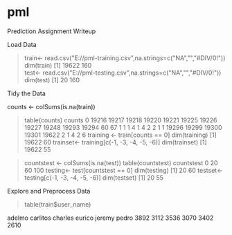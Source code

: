 # pml
Prediction Assignment Writeup

Load Data
> train<- read.csv("E://pml-training.csv",na.strings=c("NA","","#DIV/0!"))
> dim(train)
[1] 19622   160     
> test<- read.csv("E://pml-testing.csv",na.strings=c("NA","","#DIV/0!"))
> dim(test)
[1]  20 160

Tidy the Data

counts <- colSums(is.na(train))
> table(counts)
counts
    0 19216 19217 19218 19220 19221 19225 19226 19227 19248 19293 19294 
   60    67     1     1     1     4     1     4     2     2     1     1 
19296 19299 19300 19301 19622 
    2     1     4     2     6 
>training <- train[counts == 0]
> dim(training)
[1] 19622    60
> trainset<- training[c(-1, -3, -4, -5, -6)]
> dim(trainset)
[1] 19622    55

> countstest <- colSums(is.na(test))
> table(countstest)
countstest
  0  20 
 60 100 
> testing<- test[countstest == 0]
> dim(testing)
[1] 20 60
> testset<- testing[c(-1, -3, -4, -5, -6)]
> dim(testset)
[1] 20 55

Explore and Preprocess Data

> table(train$user_name)

  adelmo carlitos  charles   eurico   jeremy    pedro 
    3892     3112     3536     3070     3402     2610 

